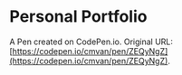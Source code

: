 # Personal Portfolio

A Pen created on CodePen.io. Original URL: [https://codepen.io/cmvan/pen/ZEQyNgZ](https://codepen.io/cmvan/pen/ZEQyNgZ).


